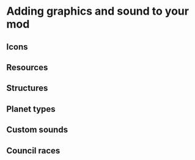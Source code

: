 # Adding graphics and sound to your mod


## Icons
## Resources
## Structures
## Planet types
## Custom sounds
## Council races
